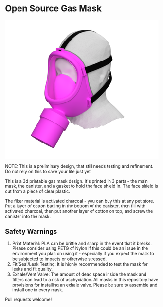 # Open Source Gas Mask

![Image of gas mask](/images/gasmask.png)

NOTE: This is a preliminary design, that still needs testing and refinement.  Do not rely on this to save your life just yet.

This is a 3d printable gas mask design.  It's printed in 3 parts - the main mask, the canister, and a gasket to hold the face shield in.  The face shield is cut from a piece of clear plastic.

The filter material is activated charcoal - you can buy this at any pet store.  Put a layer of cotton batting in the bottom of the canister, then fill with activated charcoal, then put another layer of cotton on top, and screw the canister into the mask.

## Safety Warnings
1. Print Material: PLA can be brittle and sharp in the event that it breaks. Please consider using PETG of Nylon if this could be an issue in the environment you plan on using it - especially if you expect the mask to be subjected to impacts or otherwise stressed.
2. Fit/Seal/Leak Testing: It is highly recommended to test the mask for leaks and fit quality.
3. Exhale/Vent Valve: The amount of dead space inside the mask and filters can lead to a risk of asphyxiation. All masks in this repository have provisions for installing an exhale valve. Please be sure to assemble and install one in every mask.

Pull requests welcome!

